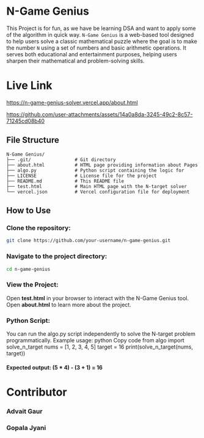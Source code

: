 # N-Game Genius
This Project is for fun, as we have be learning DSA and want to apply some of the algorithm in quick way. `N-Game Genius` is a web-based tool designed to help users solve a classic mathematical puzzle where the goal is to make the number `N` using a set of numbers and basic arithmetic operations. It serves both educational and entertainment purposes, helping users sharpen their mathematical and problem-solving skills.

# Live Link
https://n-game-genius-solver.vercel.app/about.html

https://github.com/user-attachments/assets/14a0a8da-3245-49c2-8c57-71245cd08b40

## File Structure

```plaintext
N-Game Genius/
├── .git/                # Git directory
├── about.html           # HTML page providing information about Pages 
├── algo.py              # Python script containing the logic for 
├── LICENSE              # License file for the project
├── README.md            # This README file
├── test.html            # Main HTML page with the N-target solver 
└── vercel.json          # Vercel configuration file for deployment
```

## How to Use

### Clone the repository:

```bash
git clone https://github.com/your-username/n-game-genius.git
```
### Navigate to the project directory:
```bash
cd n-game-genius
```

### View the Project:
Open <b>test.html</b> in your browser to interact with the N-Game Genius tool.
Open <b>about.html</b> to learn more about the project.

### Python Script:

You can run the algo.py script independently to solve the N-target problem programmatically.
Example usage:
python
Copy code
from algo import solve_n_target
nums = [1, 2, 3, 4, 5]
target = 16
print(solve_n_target(nums, target))  
#### Expected output: (5 * 4) - (3 + 1) = 16

# Contributor

### Advait Gaur
### Gopala Jyani
